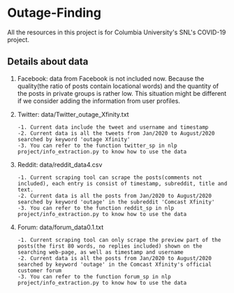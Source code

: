 # Outage-Finding
All the resources in this project is for Columbia University's SNL's COVID-19 project.

## Details about data
1. Facebook: data from Facebook is not included now. Because the quality(the ratio of posts contain locational words) and the quantity of the posts in private groups is rather low. This situation might be different if we consider adding the information from user profiles.
2. Twitter: data/Twitter_outage_Xfinity.txt

       -1. Current data include the tweet and username and timestamp
       -2. Current data is all the tweets from Jan/2020 to August/2020 searched by keyword 'outage Xfinity'
       -3. You can refer to the function twitter_sp in nlp project/info_extraction.py to know how to use the data
3. Reddit: data/reddit_data4.csv 

       -1. Current scraping tool can scrape the posts(comments not included), each entry is consist of timestamp, subreddit, title and text.
       -2. Current data is all the posts from Jan/2020 to August/2020 searched by keyword 'outage' in the subreddit 'Comcast Xfinity'
       -3. You can refer to the function reddit_sp in nlp project/info_extraction.py to know how to use the data
4. Forum: data/forum_data0.1.txt

       -1. Current scraping tool can only scrape the preview part of the posts(the first 80 words, no replies included) shown on the searching web-page, as well as timestamp and username
       -2. Current data is all the posts from Jan/2020 to August/2020 searched by keyword 'outage' in the Comcast Xfinity's official customer forum
       -3. You can refer to the function forum_sp in nlp project/info_extraction.py to know how to use the data
            
